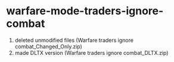 # warfare-mode-traders-ignore-combat

1. deleted unmodified files (Warfare traders ignore combat_Changed_Only.zip)
2. made DLTX version (Warfare traders ignore combat_DLTX.zip)
